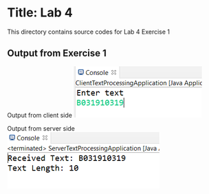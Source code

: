# Title: Lab 4
This directory contains source codes for Lab 4 Exercise 1
## Output from Exercise 1


Output from client side
![image](https://github.com/khairunnisa981231/dadrepository/blob/main/workspace-dadlabs/SimpleTCP/images/outputfromclient.PNG)


Output from server side
![image](https://github.com/khairunnisa981231/dadrepository/blob/main/workspace-dadlabs/SimpleTCP/images/outputfromserver.PNG)
